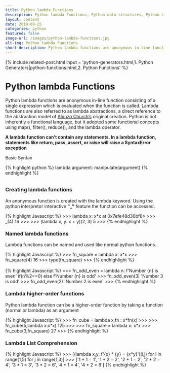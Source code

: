 ```yaml
---
title: Python lambda Functions
description: Python lambda Functions, Python data structures, Python List Comprehension, Python Generators, Python Iteration, Python Lists, Python Dictionary, Python for loop
layout: content
date: 2019-08-25
categories: python
featured: false 
image-url: /images/python-lambda-functions.jpg
alt-img: Python lambda Functions
short-description: Python lambda functions are anonymous in-line function consisting of a single expression which is evaluated when the function is called.
---
```


{%
include related-post.html
input = 'python-generators.html,1. Python Generators|python-functions.html,2. Python Functions'
%}

<h1 style="padding-top: 60px; margin-top: -40px;">Python lambda Functions</h1>

Python lambda functions are anonymous in-line function consisting of a single expression which is evaluated when the function is called. Lambda functions are also referred to as lambda abstractions, a direct reference to the abstraction model of <a href='https://en.wikipedia.org/wiki/Alonzo_Church' target="_">Alonzo Church’s</a> original creation. Python is not inherently a functional language, but it adopted some functional concepts using map(), filter(), reduce(), and the lambda operator. 

<b>A lambda function can’t contain any statements. In a lambda function, statements like return, pass, assert, or raise will raise a SyntaxError exception</b>

Basic Syntax

{% highlight python %}
lambda argument: manipulate(argument)
{% endhighlight %}


<h3 style="padding-top: 60px; margin-top: -40px;">Creating lambda functions</h3>

An anonymous function is created with the lambda keyword. Using the python interpretor interactive **"_"** feature the function can be accessed.

<div class="card">
<div class="card-body">
{% highlight Javascript %}
>>> lambda x: x*x
<function <lambda> at 0x7efe48d36bf8>
>>> _(4)
16
>>>
>>> (lambda x, y: x + y)(2, 3)
5
>>>
{% endhighlight %}
</div>
</div>

<h3 style="padding-top: 60px; margin-top: -40px;">Named lambda functions</h3>

Lambda functions can be named and used like normal python functions.

<div class="card">
<div class="card-body">
{% highlight Javascript %}
>>> fn_square = lambda x: x*x
>>> fn_square(4)
16
>>> type(fn_square)
<class 'function'\>
>>>
{% endhighlight %}
</div>
</div>
<br>

<div class="card">
<div class="card-body">
{% highlight Javascript %}
>>> fn_odd_even = lambda n: f'Number {n} is even' if(n%2==0) else f'Number {n} is odd'
>>> fn_odd_even(3)
'Number 3 is odd'
>>> fn_odd_even(2)
'Number 2 is even'
>>>
{% endhighlight %}
</div>
</div>


<h3 style="padding-top: 60px; margin-top: -40px;">Lambda higher-order functions</h3>

Python lambda function can be a higher-order function by taking a function (normal or lambda) as an argument

<div class="card">
<div class="card-body">
{% highlight Javascript %}
>>> fn_cube = lambda x,fn : x*fn(x)
>>>
>>> fn_cube(5,lambda x:x*x)
125
>>>
>>> fn_square = lambda x: x*x
>>> fn_cube(3,fn_square)
27
>>>
{% endhighlight %}
</div>
</div>

<h3 style="padding-top: 60px; margin-top: -40px;">Lambda List Comprehension</h3>

<div class="card">
<div class="card-body">
{% highlight Javascript %}
>>> [(lambda x,y: f'{x} * {y} = {x*y}')(i,j) for i in range(1,5) for j in range(1,3)]
>>> ['1 * 1 = 1',
 '1 * 2 = 2',
 '2 * 1 = 2',
 '2 * 2 = 4',
 '3 * 1 = 3',
 '3 * 2 = 6',
 '4 * 1 = 4',
 '4 * 2 = 8']
{% endhighlight %}
</div>
</div>
